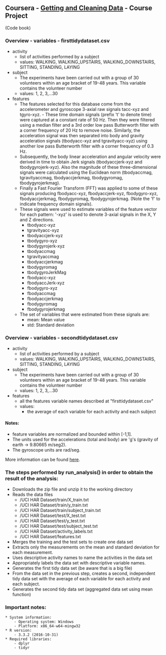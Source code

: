 ## Coursera - [Getting and Cleaning Data](https://www.coursera.org/learn/data-cleaning) - Course Project
(Code book)

### Overview - variables - firsttidydataset.csv
* activity
    - list of activities performed by a subject
    - values: WALKING, WALKING_UPSTAIRS, WALKING_DOWNSTAIRS, SITTING, STANDING, LAYING
* subject
     - The experiments have been carried out with a group of 30 volunteers within an age bracket of 19-48 years. This variable contains the volunteer number
     - values: 1, 2, 3,...30
* features
     - The features selected for this database come from the accelerometer and gyroscope 3-axial raw signals tacc-xyz and tgyro-xyz.      - These time domain signals (prefix 't' to denote time) were captured at a constant rate of 50 Hz. Then they were filtered using a median filter and a 3rd order low pass Butterworth filter with a corner frequency of 20 Hz to remove noise. Similarly, the acceleration signal was then separated into body and gravity acceleration signals (tbodyacc-xyz and tgravityacc-xyz) using another low pass Butterworth filter with a corner frequency of 0.3 Hz.
     - Subsequently, the body linear acceleration and angular velocity were derived in time to obtain Jerk signals (tbodyaccjerk-xyz and tbodygyrojerk-xyz). Also the magnitude of these three-dimensional signals were calculated using the Euclidean norm (tbodyaccmag, tgravityaccmag, tbodyaccjerkmag, tbodygyromag, tbodygyrojerkmag).
     - Finally a Fast Fourier Transform (FFT) was applied to some of these signals producing fbodyacc-xyz, fbodyaccjerk-xyz, fbodygyro-xyz, fbodyaccjerkmag, fbodygyromag, fbodygyrojerkmag. (Note the 'f' to indicate frequency domain signals). 
     - These signals were used to estimate variables of the feature vector for each pattern: '-xyz' is used to denote 3-axial signals in the X, Y and Z directions.
        - tbodyacc-xyz
        - tgravityacc-xyz
        - tbodyaccjerk-xyz
        - tbodygyro-xyz
        - tbodygyrojerk-xyz
        - tbodyaccmag
        - tgravityaccmag
        - tbodyaccjerkmag
        - tbodygyromag
        - tbodygyroJerkMag
        - fbodyacc-xyz
        - fbodyaccJerk-xyz
        - fbodygyro-xyz
        - fbodyaccmag
        - fbodyaccjerkmag
        - fbodygyromag
        - fbodygyrojerkmag
     - The set of variables that were estimated from these signals are: 
        - mean: Mean value
        - std: Standard deviation

### Overview - variables - secondtidydataset.csv
* activity
    - list of activities performed by a subject
    - values: WALKING, WALKING_UPSTAIRS, WALKING_DOWNSTAIRS, SITTING, STANDING, LAYING
* subject
    - The experiments have been carried out with a group of 30 volunteers within an age bracket of 19-48 years. This variable contains the volunteer number
    - values: 1, 2, 3,...30
* features
    - all the features variable names described at "firsttidydataset.csv"
    - values:  
        - the average of each variable for each activity and each subject

#### Notes: 
* feature variables are normalized and bounded within [-1,1].  
* The units used for the accelerations (total and body) are 'g's (gravity of earth -> 9.80665 m/seg2).
* The gyroscope units are rad/seg. 

More information can be found [here](http://archive.ics.uci.edu/ml/datasets/Human+Activity+Recognition+Using+Smartphones).


### The steps performed by run_analysis() in order to obtain the result of the analysis:
* Downloads the zip file and unzip it to the working directory
* Reads the data files
    - /UCI HAR Dataset/train/X_train.txt
    - /UCI HAR Dataset/train/y_train.txt
    - /UCI HAR Dataset/train/subject_train.txt
    - /UCI HAR Dataset/test/X_test.txt
    - /UCI HAR Dataset/test/y_test.txt
    - /UCI HAR Dataset/test/subject_test.txt
    - /UCI HAR Dataset/activity_labels.txt
    - /UCI HAR Dataset/features.txt
* Merges the training and the test sets to create one data set
* Extracts only the measurements on the mean and standard deviation for each measurement.
* Uses descriptive activity names to name the activities in the data set
* Appropriately labels the data set with descriptive variable names.
* Generates the first tidy data set (be aware that is a big file)
* From the data set in the previous step, creates a second, independent tidy data set with the average of each variable for each activity and each subject.
* Generates the second tidy data set (aggregated data set using mean function)

### Important notes:
    * System information:
        - Operating system: Windows
        - Platform: x86_64-w64-mingw32
    * R version:
        - 3.3.2 (2016-10-31)
    * Required libraries: 
        - dplyr
        - tidyr